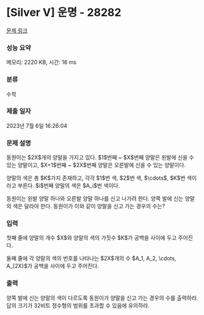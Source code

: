 # [Silver V] 운명 - 28282 

[문제 링크](https://www.acmicpc.net/problem/28282) 

### 성능 요약

메모리: 2220 KB, 시간: 16 ms

### 분류

수학

### 제출 일자

2023년 7월 6일 16:26:04

### 문제 설명

<p>동원이는 $2X$개의 양말을 가지고 있다. $1$번째 ~ $X$번째 양말은 왼발에 신을 수 있는 양말이고, $X+1$번째 ~ $2X$번째 양말은 오른발에 신을 수 있는 양말이다.</p>

<p>양말의 색은 총 $K$가지 존재하고, 각각 $1$번 색, $2$번 색, $\cdots$, $K$번 색이라고 부른다. $i$번째 양말의 색은 $A_i$번 색이다.</p>

<p>동원이는 왼발 양말 하나와 오른발 양말 하나를 신고 나가려 한다. 양쪽 발에 신는 양말의 색은 달라야 한다. 동원이가 이와 같이 양말을 신고 가는 경우의 수는?</p>

### 입력 

 <p>첫째 줄에 양말의 개수 $X$와 양말의 색의 가짓수 $K$가 공백을 사이에 두고 주어진다.</p>

<p>둘째 줄에 각 양말의 색의 번호를 나타나는 $2X$개의 수 $A_1, A_2, \cdots, A_{2X}$가 공백을 사이에 두고 주어진다.</p>

### 출력 

 <p>양쪽 발에 신는 양말의 색이 다르도록 동원이가 양말을 신고 가는 경우의 수를 출력하라. 답의 크기가 32비트 정수형의 범위를 초과할 수 있음에 유의하라.</p>

